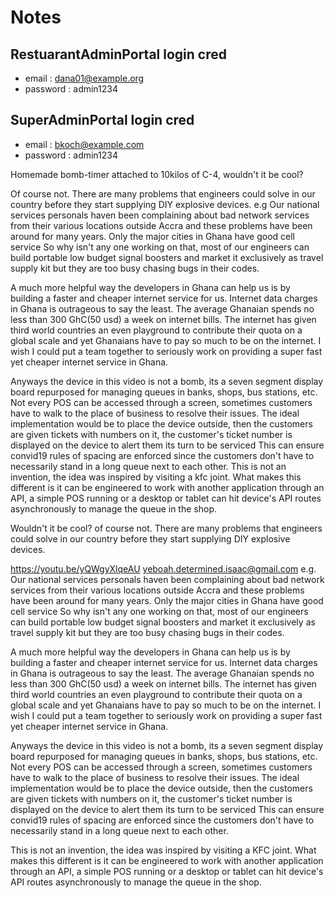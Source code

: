 # Notes

## RestuarantAdminPortal login cred

- email : dana01@example.org
- password : admin1234

## SuperAdminPortal login cred

- email :  bkoch@example.com
- password : admin1234



Homemade bomb-timer attached to 10kilos of C-4, wouldn't it be cool?

Of course not. There are many problems that engineers could solve in our
country before they start supplying DIY explosive devices.
e.g Our national services personals haven been complaining about bad network services
from their various locations outside Accra and these problems have been around
for many years. Only the major cities in Ghana have good cell service
So why isn't any one working on that, most of our engineers can build portable 
low budget signal boosters and market it exclusively as travel supply kit but they are
too busy chasing bugs in their codes. 

A much more helpful way the developers in Ghana can help us is by building
a faster and cheaper internet service for us. Internet data charges in Ghana
is outrageous to say the least. The average Ghanaian spends no less than 300 GhC(50 usd)
a week on internet bills. The internet has given third world countries
an even playground to contribute their quota on a global scale and yet Ghanaians have
to pay so much to be on the internet. I wish I could put a team together to 
seriously work on providing a super fast yet cheaper internet service in Ghana.

Anyways the device in this video is not a bomb, its a seven segment display board
repurposed for managing queues in banks, shops, bus stations, etc. Not every POS
can be accessed through a screen, sometimes customers have to walk to the place of
business to resolve their issues. The ideal implementation would be to place 
the device outside, then the customers are given tickets with numbers on it,
 the customer's ticket number is displayed on the device to alert them its turn to be serviced
This can ensure convid19 rules of spacing are enforced since the customers don't
 have to necessarily stand in a long queue next to each other.
This is not an invention, the idea was inspired by visiting a kfc joint.
What makes this different is it can be engineered to work with another application through an API,
a simple POS running or a desktop or tablet can hit device's API routes asynchronously
to manage the queue in the shop.


























Wouldn't it be cool? of course not. There are many problems that engineers could solve in our country before they start supplying DIY explosive devices. 

https://youtu.be/yQWgyXlqeAU  yeboah.determined.isaac@gmail.com
e.g. Our national services personals haven been complaining about bad network services from their various locations outside Accra and these problems have been around for many years. Only the major cities in Ghana have good cell service So why isn't any one working on that, most of our engineers can build portable  low budget signal boosters and market it exclusively as travel supply kit but they are too busy chasing bugs in their codes.  

A much more helpful way the developers in Ghana can help us is by building a faster and cheaper internet service for us. Internet data charges in Ghana is outrageous to say the least. The average Ghanaian spends no less than 300 GhC(50 usd) a week on internet bills. The internet has given third world countries an even playground to contribute their quota on a global scale and yet Ghanaians have to pay so much to be on the internet. I wish I could put a team together to  seriously work on providing a super fast yet cheaper internet service in Ghana.

Anyways the device in this video is not a bomb, its a seven segment display board repurposed for managing queues in banks, shops, bus stations, etc. Not every POS can be accessed through a screen, sometimes customers have to walk to the place of business to resolve their issues. The ideal implementation would be to place  the device outside, then the customers are given tickets with numbers on it, the customer's ticket number is displayed on the device to alert them its turn to be serviced This can ensure convid19 rules of spacing are enforced since the customers don't  have to necessarily stand in a long queue next to each other.

This is not an invention, the idea was inspired by visiting a KFC joint. What makes this different is it can be engineered to work with another application      through  an API, a simple POS running or a desktop   or tablet can hit  device's API routes asynchronously to manage the queue in the shop.
